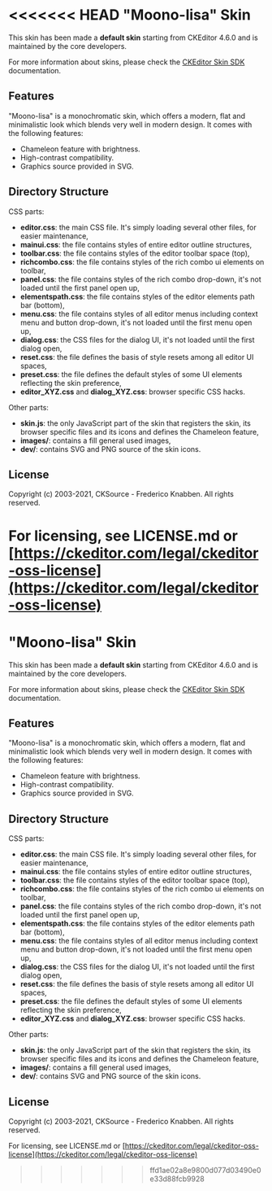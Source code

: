 <<<<<<< HEAD
"Moono-lisa" Skin
=================

This skin has been made a **default skin** starting from CKEditor 4.6.0 and is maintained by the core developers.

For more information about skins, please check the [CKEditor Skin SDK](https://ckeditor.com/docs/ckeditor4/latest/guide/skin_sdk_intro.html)
documentation.

Features
-------------------
"Moono-lisa" is a monochromatic skin, which offers a modern, flat and minimalistic look which blends very well in modern design.
It comes with the following features:

- Chameleon feature with brightness.
- High-contrast compatibility.
- Graphics source provided in SVG.

Directory Structure
-------------------

CSS parts:
- **editor.css**: the main CSS file. It's simply loading several other files, for easier maintenance,
- **mainui.css**: the file contains styles of entire editor outline structures,
- **toolbar.css**: the file contains styles of the editor toolbar space (top),
- **richcombo.css**: the file contains styles of the rich combo ui elements on toolbar,
- **panel.css**: the file contains styles of the rich combo drop-down, it's not loaded
until the first panel open up,
- **elementspath.css**: the file contains styles of the editor elements path bar (bottom),
- **menu.css**: the file contains styles of all editor menus including context menu and button drop-down,
it's not loaded until the first menu open up,
- **dialog.css**: the CSS files for the dialog UI, it's not loaded until the first dialog open,
- **reset.css**: the file defines the basis of style resets among all editor UI spaces,
- **preset.css**: the file defines the default styles of some UI elements reflecting the skin preference,
- **editor_XYZ.css** and **dialog_XYZ.css**: browser specific CSS hacks.

Other parts:
- **skin.js**: the only JavaScript part of the skin that registers the skin, its browser specific files and its icons and defines the Chameleon feature,
- **images/**: contains a fill general used images,
- **dev/**: contains SVG and PNG source of the skin icons.

License
-------

Copyright (c) 2003-2021, CKSource - Frederico Knabben. All rights reserved.

For licensing, see LICENSE.md or [https://ckeditor.com/legal/ckeditor-oss-license](https://ckeditor.com/legal/ckeditor-oss-license)
=======
"Moono-lisa" Skin
=================

This skin has been made a **default skin** starting from CKEditor 4.6.0 and is maintained by the core developers.

For more information about skins, please check the [CKEditor Skin SDK](https://ckeditor.com/docs/ckeditor4/latest/guide/skin_sdk_intro.html)
documentation.

Features
-------------------
"Moono-lisa" is a monochromatic skin, which offers a modern, flat and minimalistic look which blends very well in modern design.
It comes with the following features:

- Chameleon feature with brightness.
- High-contrast compatibility.
- Graphics source provided in SVG.

Directory Structure
-------------------

CSS parts:
- **editor.css**: the main CSS file. It's simply loading several other files, for easier maintenance,
- **mainui.css**: the file contains styles of entire editor outline structures,
- **toolbar.css**: the file contains styles of the editor toolbar space (top),
- **richcombo.css**: the file contains styles of the rich combo ui elements on toolbar,
- **panel.css**: the file contains styles of the rich combo drop-down, it's not loaded
until the first panel open up,
- **elementspath.css**: the file contains styles of the editor elements path bar (bottom),
- **menu.css**: the file contains styles of all editor menus including context menu and button drop-down,
it's not loaded until the first menu open up,
- **dialog.css**: the CSS files for the dialog UI, it's not loaded until the first dialog open,
- **reset.css**: the file defines the basis of style resets among all editor UI spaces,
- **preset.css**: the file defines the default styles of some UI elements reflecting the skin preference,
- **editor_XYZ.css** and **dialog_XYZ.css**: browser specific CSS hacks.

Other parts:
- **skin.js**: the only JavaScript part of the skin that registers the skin, its browser specific files and its icons and defines the Chameleon feature,
- **images/**: contains a fill general used images,
- **dev/**: contains SVG and PNG source of the skin icons.

License
-------

Copyright (c) 2003-2021, CKSource - Frederico Knabben. All rights reserved.

For licensing, see LICENSE.md or [https://ckeditor.com/legal/ckeditor-oss-license](https://ckeditor.com/legal/ckeditor-oss-license)
>>>>>>> ffd1ae02a8e9800d077d03490e0e33d88fcb9928
